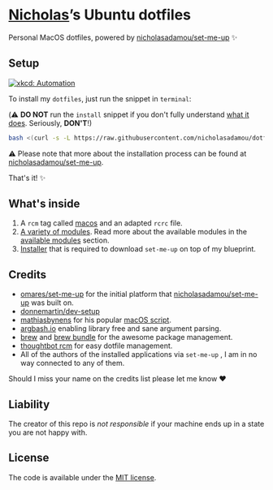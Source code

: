 # [Nicholas](https://github.com/nicholasadamou)’s Ubuntu dotfiles

Personal MacOS dotfiles, powered by [nicholasadamou/set-me-up](https://github.com/nicholasadamou/set-me-up/tree/debian) ✨

## Setup

[![xkcd: Automation](http://imgs.xkcd.com/comics/automation.png)](http://xkcd.com/1319/)

To install my `dotfiles`, just run the snippet in `terminal`:

(⚠️ **DO NOT** run the `install` snippet if you don't fully
understand [what it does](.dotfiles/modules/install.sh). Seriously, **DON'T**!)

```bash
bash <(curl -s -L https://raw.githubusercontent.com/nicholasadamou/dotfiles/debian/.dotfiles/modules/install.sh) --git
```

⚠️ Please note that more about the installation process can be found at [nicholasadamou/set-me-up](https://github.com/nicholasadamou/set-me-up/tree/debian).

That's it! ✨

## What's inside

1.  A `rcm` tag called [macos](.dotfiles/tag-ubuntu) and an adapted `rcrc` file.
2.  [A variety of modules](https://github.com/nicholasadamou/set-me-up/tree/debian/.dotfiles/modules). Read more about the available modules in the [available modules](https://github.com/nicholasadamou/set-me-up#available-modules) section.
3.  [Installer](.dotfiles/modules/install.sh) that is required to download `set-me-up` on top of my blueprint.

## Credits

-   [omares/set-me-up](https://github.com/omares/set-me-up/tree/debian) for the initial platform that [nicholasadamou/set-me-up](https://github.com/nicholasadamou/set-me-up/tree/debian) was built on.
-   [donnemartin/dev-setup](https://github.com/donnemartin/dev-setup)
-   [mathiasbynens](https://github.com/mathiasbynens/dotfiles) for his popular [macOS script](https://github.com/mathiasbynens/dotfiles/blob/master/.macos).
-   [argbash.io](https://argbash.io/) enabling library free and sane argument parsing.
-   [brew](https://brew.sh/) and [brew bundle](https://github.com/Homebrew/homebrew-bundle) for the awesome package management.
-   [thoughtbot rcm](https://github.com/thoughtbot/rcm) for easy dotfile management.
-   All of the authors of the installed applications via `set-me-up` , I am in no way connected to any of them.

Should I miss your name on the credits list please let me know :heart:

## Liability

The creator of this repo is _not responsible_ if your machine ends up in a state you are not happy with.

## License

The code is available under the [MIT license](LICENSE.txt).
